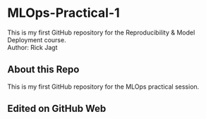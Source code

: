 # MLOps-Practical-1
This is my first GitHub repository for the Reproducibility & Model Deployment course.  
Author: Rick Jagt


## About this Repo
This is my first GitHub repository for the MLOps practical session.

## Edited on GitHub Web
